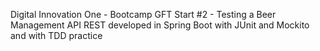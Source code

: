 Digital Innovation One - Bootcamp GFT Start #2 - Testing a Beer Management API REST developed in Spring Boot with JUnit and Mockito and with TDD practice